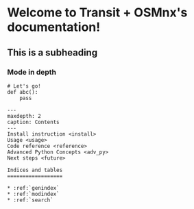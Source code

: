 Welcome to Transit + OSMnx's documentation!
===========================================

## This is a subheading

### Mode in depth

```{code-block} python
# Let's go!
def abc():
    pass
```


```{toctree} 
---
maxdepth: 2
caption: Contents
---
Install instruction <install>
Usage <usage>
Code reference <reference>
Advanced Python Concepts <adv_py>
Next steps <future>
```

```{eval-rst}
Indices and tables
==================

* :ref:`genindex`
* :ref:`modindex`
* :ref:`search`
```
